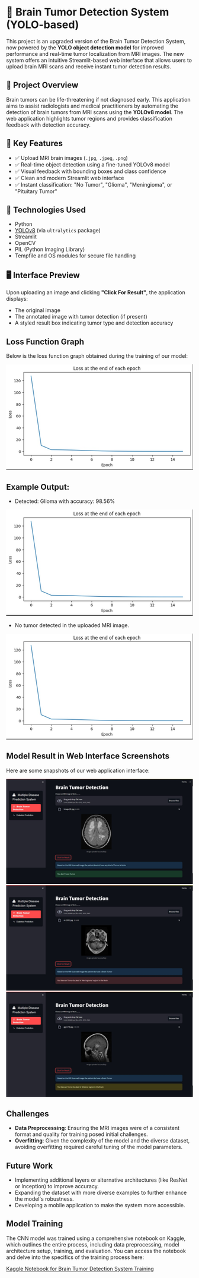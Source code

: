# 🧠 Brain Tumor Detection System (YOLO-based)

This project is an upgraded version of the Brain Tumor Detection System, now powered by the **YOLO object detection model** for improved performance and real-time tumor localization from MRI images. The new system offers an intuitive Streamlit-based web interface that allows users to upload brain MRI scans and receive instant tumor detection results.

## 🚀 Project Overview

Brain tumors can be life-threatening if not diagnosed early. This application aims to assist radiologists and medical practitioners by automating the detection of brain tumors from MRI scans using the **YOLOv8 model**. The web application highlights tumor regions and provides classification feedback with detection accuracy.

## 🎯 Key Features

- ✅ Upload MRI brain images (`.jpg`, `.jpeg`, `.png`)
- ✅ Real-time object detection using a fine-tuned YOLOv8 model
- ✅ Visual feedback with bounding boxes and class confidence
- ✅ Clean and modern Streamlit web interface
- ✅ Instant classification: "No Tumor", "Glioma", "Meningioma", or "Pituitary Tumor"

## 🧠 Technologies Used

- Python
- [YOLOv8](https://github.com/ultralytics/ultralytics) (via `ultralytics` package)
- Streamlit
- OpenCV
- PIL (Python Imaging Library)
- Tempfile and OS modules for secure file handling

## 🖥️ Interface Preview

Upon uploading an image and clicking **"Click For Result"**, the application displays:
- The original image
- The annotated image with tumor detection (if present)
- A styled result box indicating tumor type and detection accuracy
## Loss Function Graph

Below is the loss function graph obtained during the training of our model:

![Loss Function Graph](https://github.com/mahe115/Brain_Tmour_Detection/blob/14783e47e83804c7ef7e44f9af8800cfd14da1bd/0ce2c175-cc76-4cff-8f4d-17294d833bfc.jpg)

## Example Output:
- Detected: Glioma with accuracy: 98.56%

![Loss Function Graph](https://github.com/mahe115/Brain_Tmour_Detection/blob/14783e47e83804c7ef7e44f9af8800cfd14da1bd/0ce2c175-cc76-4cff-8f4d-17294d833bfc.jpg)


- No tumor detected in the uploaded MRI image.

![Loss Function Graph](https://github.com/mahe115/Brain_Tmour_Detection/blob/14783e47e83804c7ef7e44f9af8800cfd14da1bd/0ce2c175-cc76-4cff-8f4d-17294d833bfc.jpg)


## Model Result in Web Interface Screenshots

Here are some snapshots of our web application interface:

![Interface 1](https://github.com/mahe115/Brain_Tmour_Detection/blob/14783e47e83804c7ef7e44f9af8800cfd14da1bd/4c06b083-3c69-4a6e-8aa1-740dbffba7ba.jpg)
![Interface 2](https://github.com/mahe115/Brain_Tmour_Detection/blob/14783e47e83804c7ef7e44f9af8800cfd14da1bd/54466196-5966-47a8-b09e-54f8974ff5b8.jpg)
![Interface 3](https://github.com/mahe115/Brain_Tmour_Detection/blob/14783e47e83804c7ef7e44f9af8800cfd14da1bd/c59c9032-40a2-4f47-91cf-42dfbf80eb53.jpg)

## Challenges

- **Data Preprocessing**: Ensuring the MRI images were of a consistent format and quality for training posed initial challenges.
- **Overfitting**: Given the complexity of the model and the diverse dataset, avoiding overfitting required careful tuning of the model parameters.

## Future Work

- Implementing additional layers or alternative architectures (like ResNet or Inception) to improve accuracy.
- Expanding the dataset with more diverse examples to further enhance the model's robustness.
- Developing a mobile application to make the system more accessible.

## Model Training

The CNN model was trained using a comprehensive notebook on Kaggle, which outlines the entire process, including data preprocessing, model architecture setup, training, and evaluation. You can access the notebook and delve into the specifics of the training process here:

[Kaggle Notebook for Brain Tumor Detection System Training](https://www.kaggle.com/code/mahendranb7/brain-tumour-classification?rvi=1)

